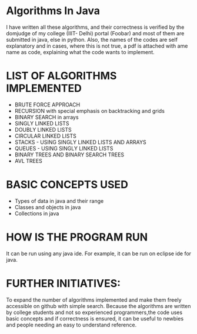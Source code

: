 # Algorithms In Java
I have written all these algorithms, and their correctness is verified by the domjudge of my college (IIIT- Delhi) portal (Foobar) and most of them are submitted in java, else in python. Also, the names of the codes are self explanatory and in cases, where this is not true, a pdf is attached with ame name as code, explaining what the code wants to implement.

# LIST OF ALGORITHMS IMPLEMENTED

 - BRUTE FORCE APPROACH  
 - RECURSION with special emphasis on backtracking and grids  
 - BINARY SEARCH in arrays
 - SINGLY LINKED LISTS
 - DOUBLY LINKED LISTS
 - CIRCULAR LINKED LISTS
 - STACKS - USING SINGLY LINKED LISTS AND ARRAYS
 - QUEUES - USING SINGLY LINKED LISTS
 - BINARY TREES AND BINARY SEARCH TREES
 - AVL TREES

# BASIC CONCEPTS USED 

 - Types of data in java and their range
 - Classes and objects in java
 - Collections in java
# HOW IS THE PROGRAM RUN  
It can be run using any java ide. For example, it can be run on eclipse ide for java.


# FURTHER INITIATIVES:
To expand the number of algorithms implemented and make them freely accessible on github with simple search. Because the algorithms are written by college students and not so experienced programmers,the code uses basic concepts and if correctness is ensured, it can be useful to newbies and people needing an easy to understand reference.
